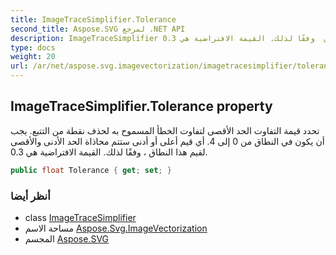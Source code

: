 ```yaml
---
title: ImageTraceSimplifier.Tolerance
second_title: Aspose.SVG لمرجع .NET API
description: ImageTraceSimplifier ملكية. تحدد قيمة التفاوت الحد الأقصى لتفاوت الخطأ المسموح به لحذف نقطة من التتبع. يجب أن يكون في النطاق من 0 إلى 4. أي قيم أعلى أو أدنى ستتم محاذاة الحد الأدنى والأقصى لقيم هذا النطاق  وفقًا لذلك. القيمة الافتراضية هي 0.3.
type: docs
weight: 20
url: /ar/net/aspose.svg.imagevectorization/imagetracesimplifier/tolerance/
---
```

## ImageTraceSimplifier.Tolerance property

تحدد قيمة التفاوت الحد الأقصى لتفاوت الخطأ المسموح به لحذف نقطة من التتبع. يجب أن يكون في النطاق من 0 إلى 4. أي قيم أعلى أو أدنى ستتم محاذاة الحد الأدنى والأقصى لقيم هذا النطاق ، وفقًا لذلك. القيمة الافتراضية هي 0.3.

```csharp
public float Tolerance { get; set; }
```

### أنظر أيضا

* class [ImageTraceSimplifier](../)
* مساحة الاسم [Aspose.Svg.ImageVectorization](../../imagetracesimplifier/)
* المجسم [Aspose.SVG](../../../)


